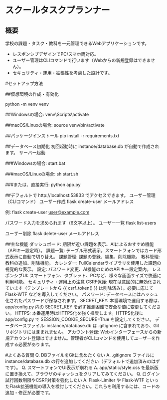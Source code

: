 # スクールタスクプランナー

## 概要

学校の課題・タスク・教科を一元管理できるWebアプリケーションです。

*   レスポンシブデザインでPC/スマホ両対応。
*   ユーザー管理はCLIコマンドで行います（Webからの新規登録はできません）。
*   セキュリティ・運用・拡張性を考慮した設計です。





#セットアップ方法

##仮想環境の作成・有効化

python -m venv venv
 

##Windowsの場合:
venv\Scripts\activate
 

##macOS/Linuxの場合:
source venv/bin/activate
 

##パッケージインストール
pip install -r requirements.txt
 

##データベース初期化
初回起動時に instance/database.db が自動で作成されます。
サーバー起動

###Windowsの場合:
start.bat
 

###macOS/Linuxの場合:
sh start.sh
 
###または、直接実行:
python app.py
 
 
##デフォルトで http://localhost:53833 でアクセスできます。
ユーザー管理（CLIコマンド）
ユーザー作成
flask create-user メールアドレス
 
 
例:
flask create-user user@example.com
 
 
パスワード入力を求められます（6文字以上）。
ユーザー一覧
flask list-users
 
 
ユーザー削除
flask delete-user メールアドレス
 
 
##主な機能
ダッシュボード: 期限が近い課題を表示、AIによるおすすめ機能（APIキー設定時）。
課題一覧: テーブル形式表示。スマートフォンではカード形式表示に自動で切り替え。
課題管理: 課題の登録、編集、削除機能。
教科管理: 教科の追加、削除機能。
カレンダー: FullCalendarライブラリを使用した課題の視覚的な表示。
設定: パスワード変更、AI機能のためのAPIキー設定案内。
レスポンシブUI: スマートフォン、タブレット、PCなど、様々な画面サイズで快適に利用可能。
セキュリティ・運用上の注意
CSRF保護: 現在は意図的に無効化されています（テンプレートから {{ csrf_token() }} は削除済み）。必要に応じて Flask-WTF などを導入してください。
パスワード: データベースにはハッシュ化されたパスワードが保存されます。
SECRET_KEY: 本番環境で運用する際は、app/config.py 内の SECRET_KEY を必ず推測困難で安全な値に変更してください。
HTTPS: 本番運用時はHTTPS化を強く推奨します。HTTPS化後に app/config.py で SESSION_COOKIE_SECURE=True を設定してください。
データベースファイル: instance/database.db は .gitignore に含まれており、Gitリポジトリには含まれません。
アカウント登録: Webインターフェースからの新規アカウント登録はできません。管理者がCLIコマンドを使用してユーザーを作成する必要があります。

#よくある質問
Q. DBファイルをGitに含めたくない
A. .gitignore ファイルに instance/database.db の行を追加してください（デフォルトで追加済みのはずです）。
Q. スマートフォンでUI表示が崩れる
A. app/static/style.css を最新版に置き換えて、ブラウザのキャッシュをクリアしてみてください。
Q. ログイン試行回数制限やCSRF対策を強化したい
A. Flask-Limiter や Flask-WTF といったFlask拡張機能の導入を検討してください。これらを利用するには、コードの追加・修正が必要です。

